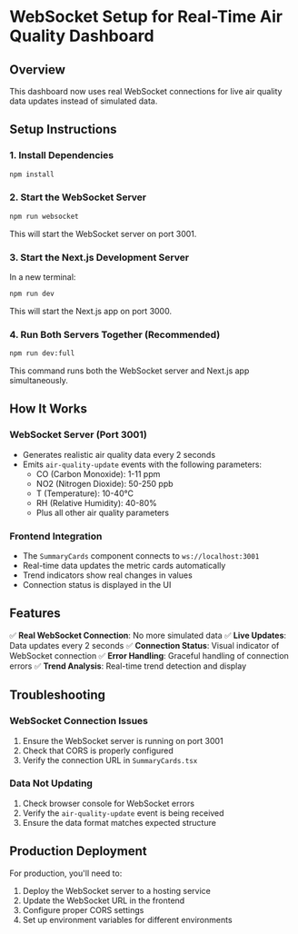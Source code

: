 # WebSocket Setup for Real-Time Air Quality Dashboard

## Overview
This dashboard now uses real WebSocket connections for live air quality data updates instead of simulated data.

## Setup Instructions

### 1. Install Dependencies
```bash
npm install
```

### 2. Start the WebSocket Server
```bash
npm run websocket
```
This will start the WebSocket server on port 3001.

### 3. Start the Next.js Development Server
In a new terminal:
```bash
npm run dev
```
This will start the Next.js app on port 3000.

### 4. Run Both Servers Together (Recommended)
```bash
npm run dev:full
```
This command runs both the WebSocket server and Next.js app simultaneously.

## How It Works

### WebSocket Server (Port 3001)
- Generates realistic air quality data every 2 seconds
- Emits `air-quality-update` events with the following parameters:
  - CO (Carbon Monoxide): 1-11 ppm
  - NO2 (Nitrogen Dioxide): 50-250 ppb
  - T (Temperature): 10-40°C
  - RH (Relative Humidity): 40-80%
  - Plus all other air quality parameters

### Frontend Integration
- The `SummaryCards` component connects to `ws://localhost:3001`
- Real-time data updates the metric cards automatically
- Trend indicators show real changes in values
- Connection status is displayed in the UI

## Features

✅ **Real WebSocket Connection**: No more simulated data
✅ **Live Updates**: Data updates every 2 seconds
✅ **Connection Status**: Visual indicator of WebSocket connection
✅ **Error Handling**: Graceful handling of connection errors
✅ **Trend Analysis**: Real-time trend detection and display

## Troubleshooting

### WebSocket Connection Issues
1. Ensure the WebSocket server is running on port 3001
2. Check that CORS is properly configured
3. Verify the connection URL in `SummaryCards.tsx`

### Data Not Updating
1. Check browser console for WebSocket errors
2. Verify the `air-quality-update` event is being received
3. Ensure the data format matches expected structure

## Production Deployment

For production, you'll need to:
1. Deploy the WebSocket server to a hosting service
2. Update the WebSocket URL in the frontend
3. Configure proper CORS settings
4. Set up environment variables for different environments
